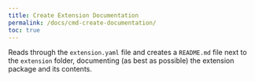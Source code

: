 ```yaml
---
title: Create Extension Documentation
permalink: /docs/cmd-create-documentation/
toc: true
---
```


Reads through the `extension.yaml` file and creates a `README.md` file next to the `extension` folder,
documenting (as best as possible) the extension package and its contents.